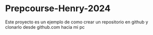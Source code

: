 # Prepcourse-Henry-2024

Este proyecto es un ejemplo de como crear un repositorio en github y clonarlo desde github.com hacia mi pc